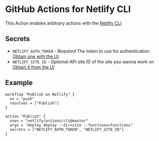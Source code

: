 # GitHub Actions for Netlify CLI

This Action enables arbitrary actions with the [Netlify CLI](https://github.com/netlify/cli)

## Secrets
- `NETLIFY_AUTH_TOKEN` - *Required* The token to use for authentication.
  [Obtain one with the UI](https://www.netlify.com/docs/cli/#obtain-a-token-in-the-netlify-ui)
- `NETLIFY_SITE_ID` - *Optional* API site ID of the site you wanna work on
  [Obtain it from the UI](https://www.netlify.com/docs/cli/#link-with-an-environment-variable)


## Example

```hcl
workflow "Publish on Netlify" {
  on = "push"
  resolves = ["Publish"]
}

action "Publish" {
  uses = "netlify/actions/cli@master"
  args = "deploy deploy --dir=site --functions=functions"
  secrets = ["NETLIFY_AUTH_TOKEN", "NETLIFY_SITE_ID"]
}
```
